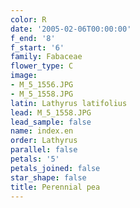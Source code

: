 ```yaml
---
color: R
date: '2005-02-06T00:00:00'
f_end: '8'
f_start: '6'
family: Fabaceae
flower_type: C
image:
- M_5_1556.JPG
- M_5_1558.JPG
latin: Lathyrus latifolius
lead: M_5_1558.JPG
lead_sample: false
name: index.en
order: Lathyrus
parallel: false
petals: '5'
petals_joined: false
star_shape: false
title: Perennial pea
---
```

